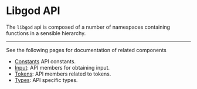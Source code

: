 <!--
SPDX-FileCopyrightText: 2025 Will Reed <wreed@disroot.org>

SPDX-License-Identifier: LGPL-3.0-or-later
-->
Libgod API
==========

The `libgod` api is composed of a number of namespaces 
containing functions in a sensible hierarchy.

---
See the following pages for documentation of related components

* [Constants](api-reference/constants.md) API constants.
* [Input](api-reference/input.md): API members for obtaining input.
* [Tokens](api-reference/token.md): API members related to tokens.
* [Types](api-reference/types.md): API specific types.